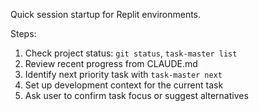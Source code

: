 Quick session startup for Replit environments.

Steps:
1. Check project status: `git status`, `task-master list`
2. Review recent progress from CLAUDE.md
3. Identify next priority task with `task-master next` 
4. Set up development context for the current task
5. Ask user to confirm task focus or suggest alternatives